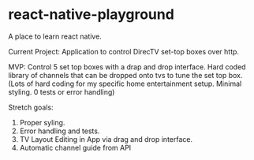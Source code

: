 # react-native-playground
A place to learn react native.

Current Project:
Application to control DirecTV set-top boxes over http.

MVP:
Control 5 set top boxes with a drap and drop interface. Hard coded library of channels that can be dropped onto tvs to tune the set top box.
(Lots of hard coding for my specific home entertainment setup. Minimal styling. 0 tests or error handling)

Stretch goals:
1) Proper syling.
2) Error handling and tests.
3) TV Layout Editing in App via drag and drop interface.
4) Automatic channel guide from API
